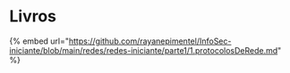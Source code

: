 # Livros

{% embed url="https://github.com/rayanepimentel/InfoSec-iniciante/blob/main/redes/redes-iniciante/parte1/1.protocolosDeRede.md" %}
